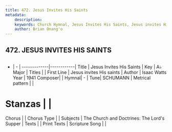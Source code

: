 ```yaml
---
title: 472. Jesus Invites His Saints
metadata:
    description: 
    keywords: Church Hymnal, Jesus Invites His Saints, Jesus invites His saints, 
    author: Brian Onang'o
---
```



## 472. JESUS INVITES HIS SAINTS

```txt

```

- |   -  |
-------------|------------|
Title | Jesus Invites His Saints |
Key | A♭ Major |
Titles |  |
First Line | Jesus invites His saints |
Author | Isaac Watts
Year | 1941
Composer|  |
Hymnal|  - |
Tune| SCHUMANN |
Metrical pattern | |
# Stanzas |  |
Chorus |  |
Chorus Type |  |
Subjects | The Church and Doctrines: The Lord's Supper |
Texts |  |
Print Texts | 
Scripture Song |  |
  
